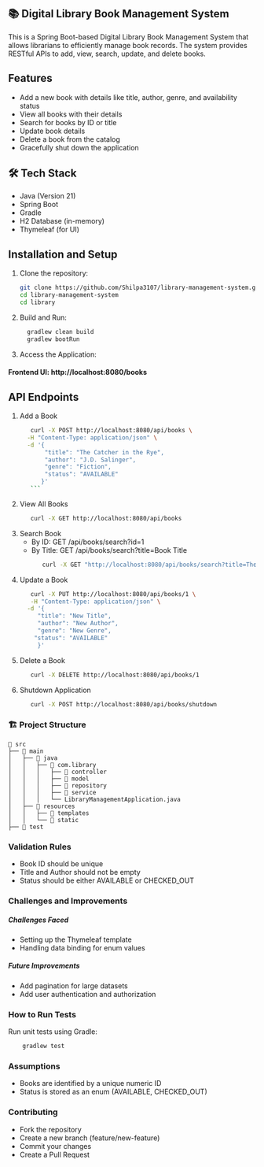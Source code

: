 ## 📚 Digital Library Book Management System
This is a Spring Boot-based Digital Library Book Management System that allows librarians to efficiently manage book records. The system provides RESTful APIs to add, view, search, update, and delete books.
##  Features
- Add a new book with details like title, author, genre, and availability status
- View all books with their details
- Search for books by ID or title
- Update book details
- Delete a book from the catalog
- Gracefully shut down the application
## 🛠️ Tech Stack
- Java (Version 21)
- Spring Boot
- Gradle
- H2 Database (in-memory)
- Thymeleaf (for UI)
## Installation and Setup
1. Clone the repository:
   ```bash
   git clone https://github.com/Shilpa3107/library-management-system.git
   cd library-management-system
   cd library
   ```
2. Build and Run:
   ```bash
     gradlew clean build
     gradlew bootRun
   ```
3. Access the Application:
  #### Frontend UI: http://localhost:8080/books
## API Endpoints
1.  Add a Book
      ```bash
         curl -X POST http://localhost:8080/api/books \
        -H "Content-Type: application/json" \
        -d '{
             "title": "The Catcher in the Rye",
             "author": "J.D. Salinger",
             "genre": "Fiction",
             "status": "AVAILABLE"
            }'
         ```
2. View All Books
   ```bash
      curl -X GET http://localhost:8080/api/books
   ```
3. Search Book
   - By ID: GET /api/books/search?id=1
   - By Title: GET /api/books/search?title=Book Title
     ```bash
        curl -X GET "http://localhost:8080/api/books/search?title=The Catcher in the Rye"
     ```
4. Update a Book
    ```bash
       curl -X PUT http://localhost:8080/api/books/1 \
       -H "Content-Type: application/json" \
      -d '{
         "title": "New Title",
         "author": "New Author",
         "genre": "New Genre",
        "status": "AVAILABLE"
         }'
    ```
5. Delete a Book
   ```bash
      curl -X DELETE http://localhost:8080/api/books/1
   ```
6. Shutdown Application
    ```bash
       curl -X POST http://localhost:8080/api/books/shutdown
    ```

### 🏗️ Project Structure
```plaintext
📂 src
├── 📂 main
│   ├── 📂 java
│   │   ├── 📂 com.library
│   │   │   ├── 📂 controller
│   │   │   ├── 📂 model
│   │   │   ├── 📂 repository
│   │   │   ├── 📂 service
│   │   │   └── LibraryManagementApplication.java
│   ├── 📂 resources
│   │   ├── 📂 templates
│   │   └── 📂 static
├── 📂 test
```

### Validation Rules
- Book ID should be unique
- Title and Author should not be empty
- Status should be either AVAILABLE or CHECKED_OUT

### Challenges and Improvements
##### Challenges Faced
- Setting up the Thymeleaf template
- Handling data binding for enum values

##### Future Improvements
- Add pagination for large datasets
- Add user authentication and authorization
    
### How to Run Tests
Run unit tests using Gradle:
```cmd
    gradlew test
```
### Assumptions
- Books are identified by a unique numeric ID
- Status is stored as an enum (AVAILABLE, CHECKED_OUT)

### Contributing
- Fork the repository
- Create a new branch (feature/new-feature)
- Commit your changes
- Create a Pull Request


    
